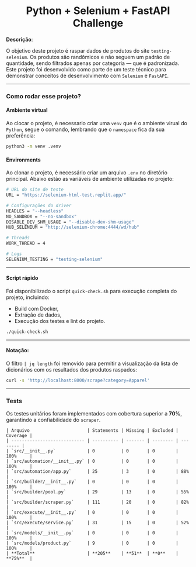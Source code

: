 <h1 align="center">Python + Selenium + FastAPI Challenge</h1>

**Descrição**:

O objetivo deste projeto é raspar dados de produtos do site `testing-selenium`. Os produtos são randômicos e não seguem um padrão de quantidade, sendo filtrados apenas por categoria — que é padronizada.  
Este projeto foi desenvolvido como parte de um teste técnico para demonstrar conceitos de desenvolvimento com `Selenium` e `FastAPI`.

---

### Como rodar esse projeto?

#### Ambiente virtual

Ao clocar o projeto, é necessario criar uma `venv` que é o ambiente virual do `Python`, segue o comando, lembrando que o `namespace` fica da sua preferência:

```sh
python3 -m venv .venv
```


#### **Environments**

Ao clonar o projeto, é necessário criar um arquivo `.env` no diretório principal. Abaixo estão as variáveis de ambiente utilizadas no projeto:

```sh
# URL do site de teste
URL = "https://selenium-html-test.replit.app/"

# Configurações do driver
HEADLES = "--headless"
NO_SANDBOX = "--no-sandbox"
DISABLE_DEV_SHM_USAGE = "--disable-dev-shm-usage"
HUB_SELENIUM = "http://selenium-chrome:4444/wd/hub"

# Threads
WORK_THREAD = 4

# Logs
SELENIUM_TESTING = "testing-selenium"
````

---

#### **Script rápido**

Foi disponibilizado o script `quick-check.sh` para execução completa do projeto, incluindo:

* Build com Docker,
* Extração de dados,
* Execução dos testes e lint do projeto.

```bash
./quick-check.sh
```

---

#### **Notação**:

O filtro `| jq length` foi removido para permitir a visualização da lista de dicionários com os resultados dos produtos raspados:

```sh
curl -s 'http://localhost:8000/scrape?category=Apparel'
```

---

### Tests

Os testes unitários foram implementados com cobertura superior a **70%**, garantindo a confiabilidade do `scraper`.

```textplain
| Arquivo                      | Statements | Missing | Excluded | Coverage |
| ---------------------------- | ---------- | ------- | -------- | -------- |
| `src/__init__.py`            | 0          | 0       | 0        | 100%     |
| `src/automation/__init__.py` | 0          | 0       | 0        | 100%     |
| `src/automation/app.py`      | 25         | 3       | 0        | 88%      |
| `src/builder/__init__.py`    | 0          | 0       | 0        | 100%     |
| `src/builder/pool.py`        | 29         | 13      | 0        | 55%      |
| `src/builder/scraper.py`     | 111        | 20      | 0        | 82%      |
| `src/execute/__init__.py`    | 0          | 0       | 0        | 100%     |
| `src/execute/service.py`     | 31         | 15      | 0        | 52%      |
| `src/models/__init__.py`     | 0          | 0       | 0        | 100%     |
| `src/models/product.py`      | 9          | 0       | 0        | 100%     |
| **Total**                    | **205**    | **51**  | **0**    | **75%**  |
```

